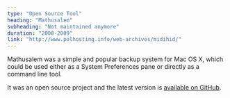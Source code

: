 ```yaml
---
type: "Open Source Tool"
heading: "Mathusalem"
subheading: "Not maintained anymore"
duration: "2008-2009"
link: "http://www.polhosting.info/web-archives/midihid/"
---
```


Mathusalem was a simple and popular backup system for Mac OS X, which could be used either as a System Preferences pane or directly as a command line tool.

It was an open source project and the latest version is <a href="https://github.com/swisspol/Mathusalem">available on GitHub</a>.
